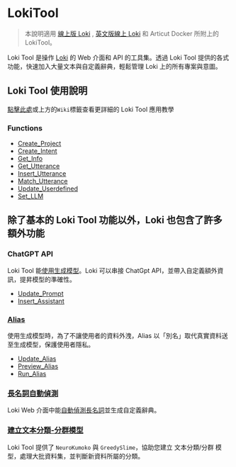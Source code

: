 # LokiTool 
> 本說明適用 [線上版 Loki](https://api.droidtown.co/loki/) , [英文版線上 Loki](https://api.droidtown.co/loki/) 和 Articut Docker 所附上的 LokiTool。


Loki Tool 是操作 [Loki](https://api.droidtown.co/loki/) 的 Web 介面和 API 的工具集。透過 Loki Tool 提供的各式功能，快速加入大量文本與自定義辭典，輕鬆管理 Loki 上的所有專案與意圖。

## Loki Tool 使用說明

[點擊此處](https://github.com/Droidtown/LokiTool_Doc/wiki/Home)或上方的`Wiki`標籤查看更詳細的 Loki Tool 應用教學


### Functions
- [Create_Project](https://github.com/Droidtown/LokiTool_Doc/blob/main/LokiCall/Func_Create_Project.md)
- [Create_Intent](https://github.com/Droidtown/LokiTool_Doc/blob/main/LokiCall/Func_Create_Intent.md)
- [Get_Info](https://github.com/Droidtown/LokiTool_Doc/blob/main/LokiCall/Func_Get_Info.md)
- [Get_Utterance](https://github.com/Droidtown/LokiTool_Doc/blob/main/LokiCall/Func_Get_Utterance.md)
- [Insert_Utterance](https://github.com/Droidtown/LokiTool_Doc/blob/main/LokiCall/Func_Insert_Utterance.md)
- [Match_Utterance](https://github.com/Droidtown/LokiTool_Doc/blob/main/LokiCall/Func_Match_Utterance.md)
- [Update_Userdefined](https://github.com/Droidtown/LokiTool_Doc/blob/main/LokiCall/Func_Update_Userdefined.md)
- [Set_LLM](https://github.com/Droidtown/LokiTool_Doc/blob/main/LokiCall/Func_Set_LLM.md)


## 除了基本的 Loki Tool 功能以外，Loki 也包含了許多額外功能

### ChatGPT API
Loki Tool 能[使用生成模型](https://github.com/Droidtown/LokiTool_Doc/wiki/%E4%BD%BF%E7%94%A8%E7%94%9F%E6%88%90%E6%A8%A1%E5%9E%8B)。Loki 可以串接 ChatGpt API，並帶入自定義額外資訊，提昇模型的準確性。

- [Update_Prompt](https://github.com/Droidtown/LokiTool_Doc/blob/main/LokiCall/Func_Update_Prompt.md)
- [Insert_Assistant](https://github.com/Droidtown/LokiTool_Doc/blob/main/LokiCall/Func_Insert_Assistant.md)

### [Alias](https://github.com/Droidtown/LokiTool_Doc/wiki/%E4%B8%B2%E6%8E%A5-Alias-%E5%8A%9F%E8%83%BD)
使用生成模型時，為了不讓使用者的資料外洩，Alias 以「別名」取代真實資料送至生成模型，保護使用者隱私。

- [Update_Alias](https://github.com/Droidtown/LokiTool_Doc/blob/main/LokiCall/Func_Update_Alias.md)
- [Preview_Alias](https://github.com/Droidtown/LokiTool_Doc/blob/main/LokiCall/Func_Preview_Alias.md)
- [Run_Alias](https://github.com/Droidtown/LokiTool_Doc/blob/main/LokiCall/Func_Run_Alias.md)

### [長名詞自動偵測](https://github.com/Droidtown/LokiTool_Doc/wiki/%E9%95%B7%E5%90%8D%E8%A9%9E%E8%87%AA%E5%8B%95%E5%81%B5%E6%B8%AC)
Loki Web 介面中能[自動偵測長名詞](https://github.com/Droidtown/LokiTool_Doc/wiki/%E9%95%B7%E5%90%8D%E8%A9%9E%E8%87%AA%E5%8B%95%E5%81%B5%E6%B8%AC)並生成自定義辭典。

### [建立文本分類-分群模型](https://github.com/Droidtown/LokiTool_Doc/wiki/%E5%BB%BA%E7%AB%8B%E6%96%87%E6%9C%AC%E5%88%86%E9%A1%9E-%E5%88%86%E7%BE%A4%E6%A8%A1%E5%9E%8B)
Loki Tool 提供了 `NeuroKumoko` 與 `GreedySlime`，協助您建立 文本分類/分群 模型，處理大批資料集，並判斷新資料所屬的分類。

